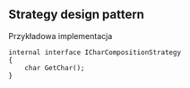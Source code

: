 ## Strategy design pattern

Przykładowa implementacja

    internal interface ICharCompositionStrategy
    {
        char GetChar();
    }


